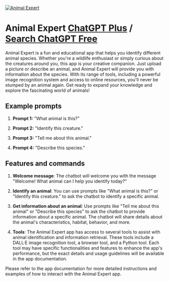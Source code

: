 
[![Animal Expert](https://files.oaiusercontent.com/file-0EyUEHW0PK7T8PwCiScn85TZ?se=2123-10-17T02%3A10%3A20Z&sp=r&sv=2021-08-06&sr=b&rscc=max-age%3D31536000%2C%20immutable&rscd=attachment%3B%20filename%3Dcleexiang_Magnifying_glass_scan_for_chameleon_mobile_app_logo_d_ca0ead5b-2fb9-4bff-b75f-43e3c1c5b6ef.png&sig=NhrljaWRnT9jEvwlFnpFHXekurNEPnNB/BavK0tZMLk%3D)](https://chat.openai.com/g/g-YnnqhDn3T-animal-expert)

# Animal Expert [ChatGPT Plus](https://chat.openai.com/g/g-YnnqhDn3T-animal-expert) / [Search ChatGPT Free](https://gptcall.net/index.html#/?search=Animal%20Expert)

Animal Expert is a fun and educational app that helps you identify different animal species. Whether you're a wildlife enthusiast or simply curious about the creatures around you, this app is your creative companion. Just upload a picture or describe an animal, and Animal Expert will provide you with information about the species. With its range of tools, including a powerful image recognition system and access to online resources, you'll never be stumped by an animal again. Get ready to expand your knowledge and explore the fascinating world of animals!

## Example prompts

1. **Prompt 1:** "What animal is this?"

2. **Prompt 2:** "Identify this creature."

3. **Prompt 3:** "Tell me about this animal."

4. **Prompt 4:** "Describe this species."

## Features and commands

1. **Welcome message**: The chatbot will welcome you with the message "Welcome! What animal can I help you identify today?"

2. **Identify an animal**: You can use prompts like "What animal is this?" or "Identify this creature." to ask the chatbot to identify a specific animal.

3. **Get information about an animal**: Use prompts like "Tell me about this animal" or "Describe this species" to ask the chatbot to provide information about a specific animal. The chatbot will share details about the animal's characteristics, habitat, behavior, and more.

4. **Tools**: The Animal Expert app has access to several tools to assist with animal identification and information retrieval. These tools include a DALL·E image recognition tool, a browser tool, and a Python tool. Each tool may have specific functionalities and features to enhance the app's performance, but the exact details and usage guidelines will be available in the app documentation.

Please refer to the app documentation for more detailed instructions and examples of how to interact with the Animal Expert app.


